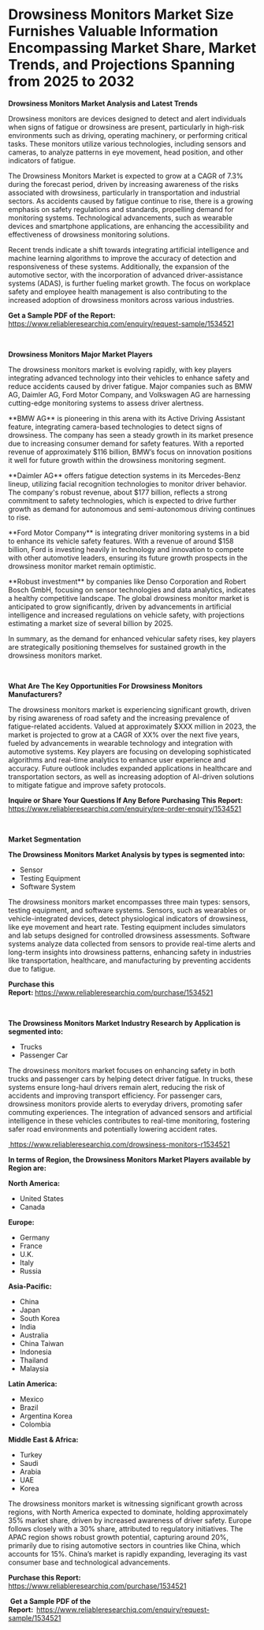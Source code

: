<p><h1>Drowsiness Monitors Market Size Furnishes Valuable Information Encompassing Market Share, Market Trends, and Projections Spanning from 2025 to 2032</h1></p><p><strong>Drowsiness Monitors Market Analysis and Latest Trends</strong></p>
<p><p>Drowsiness monitors are devices designed to detect and alert individuals when signs of fatigue or drowsiness are present, particularly in high-risk environments such as driving, operating machinery, or performing critical tasks. These monitors utilize various technologies, including sensors and cameras, to analyze patterns in eye movement, head position, and other indicators of fatigue. </p><p>The Drowsiness Monitors Market is expected to grow at a CAGR of 7.3% during the forecast period, driven by increasing awareness of the risks associated with drowsiness, particularly in transportation and industrial sectors. As accidents caused by fatigue continue to rise, there is a growing emphasis on safety regulations and standards, propelling demand for monitoring systems. Technological advancements, such as wearable devices and smartphone applications, are enhancing the accessibility and effectiveness of drowsiness monitoring solutions. </p><p>Recent trends indicate a shift towards integrating artificial intelligence and machine learning algorithms to improve the accuracy of detection and responsiveness of these systems. Additionally, the expansion of the automotive sector, with the incorporation of advanced driver-assistance systems (ADAS), is further fueling market growth. The focus on workplace safety and employee health management is also contributing to the increased adoption of drowsiness monitors across various industries.</p></p>
<p><strong>Get a Sample PDF of the Report:&nbsp;</strong> <a href="https://www.reliableresearchiq.com/enquiry/request-sample/1534521?utm_campaign=3208&utm_medium=2&utm_source=Github&utm_content=ia&utm_term=16042025&utm_id=drowsiness-monitors">https://www.reliableresearchiq.com/enquiry/request-sample/1534521</a></p>
<p>&nbsp;</p>
<p><strong>Drowsiness Monitors Major Market Players</strong></p>
<p><p>The drowsiness monitors market is evolving rapidly, with key players integrating advanced technology into their vehicles to enhance safety and reduce accidents caused by driver fatigue. Major companies such as BMW AG, Daimler AG, Ford Motor Company, and Volkswagen AG are harnessing cutting-edge monitoring systems to assess driver alertness.</p><p>**BMW AG** is pioneering in this arena with its Active Driving Assistant feature, integrating camera-based technologies to detect signs of drowsiness. The company has seen a steady growth in its market presence due to increasing consumer demand for safety features. With a reported revenue of approximately $116 billion, BMW’s focus on innovation positions it well for future growth within the drowsiness monitoring segment.</p><p>**Daimler AG** offers fatigue detection systems in its Mercedes-Benz lineup, utilizing facial recognition technologies to monitor driver behavior. The company's robust revenue, about $177 billion, reflects a strong commitment to safety technologies, which is expected to drive further growth as demand for autonomous and semi-autonomous driving continues to rise.</p><p>**Ford Motor Company** is integrating driver monitoring systems in a bid to enhance its vehicle safety features. With a revenue of around $158 billion, Ford is investing heavily in technology and innovation to compete with other automotive leaders, ensuring its future growth prospects in the drowsiness monitor market remain optimistic.</p><p>**Robust investment** by companies like Denso Corporation and Robert Bosch GmbH, focusing on sensor technologies and data analytics, indicates a healthy competitive landscape. The global drowsiness monitor market is anticipated to grow significantly, driven by advancements in artificial intelligence and increased regulations on vehicle safety, with projections estimating a market size of several billion by 2025. </p><p>In summary, as the demand for enhanced vehicular safety rises, key players are strategically positioning themselves for sustained growth in the drowsiness monitors market.</p></p>
<p>&nbsp;</p>
<p><strong>What Are The Key Opportunities For Drowsiness Monitors Manufacturers?</strong></p>
<p><p>The drowsiness monitors market is experiencing significant growth, driven by rising awareness of road safety and the increasing prevalence of fatigue-related accidents. Valued at approximately $XXX million in 2023, the market is projected to grow at a CAGR of XX% over the next five years, fueled by advancements in wearable technology and integration with automotive systems. Key players are focusing on developing sophisticated algorithms and real-time analytics to enhance user experience and accuracy. Future outlook includes expanded applications in healthcare and transportation sectors, as well as increasing adoption of AI-driven solutions to mitigate fatigue and improve safety protocols.</p></p>
<p><strong>Inquire or Share Your Questions If Any Before Purchasing This Report:</strong> <a href="https://www.reliableresearchiq.com/enquiry/pre-order-enquiry/1534521?utm_campaign=3208&utm_medium=2&utm_source=Github&utm_content=ia&utm_term=16042025&utm_id=drowsiness-monitors">https://www.reliableresearchiq.com/enquiry/pre-order-enquiry/1534521</a></p>
<p>&nbsp;</p>
<p><strong>Market Segmentation</strong></p>
<p><strong>The Drowsiness Monitors Market Analysis by types is segmented into:</strong></p>
<p><ul><li>Sensor</li><li>Testing Equipment</li><li>Software System</li></ul></p>
<p><p>The drowsiness monitors market encompasses three main types: sensors, testing equipment, and software systems. Sensors, such as wearables or vehicle-integrated devices, detect physiological indicators of drowsiness, like eye movement and heart rate. Testing equipment includes simulators and lab setups designed for controlled drowsiness assessments. Software systems analyze data collected from sensors to provide real-time alerts and long-term insights into drowsiness patterns, enhancing safety in industries like transportation, healthcare, and manufacturing by preventing accidents due to fatigue.</p></p>
<p><strong>Purchase this Report:&nbsp;</strong><a href="https://www.reliableresearchiq.com/purchase/1534521?utm_campaign=3208&utm_medium=2&utm_source=Github&utm_content=ia&utm_term=16042025&utm_id=drowsiness-monitors">https://www.reliableresearchiq.com/purchase/1534521</a></p>
<p>&nbsp;</p>
<p><strong>The Drowsiness Monitors Market Industry Research by Application is segmented into:</strong></p>
<p><ul><li>Trucks</li><li>Passenger Car</li></ul></p>
<p><p>The drowsiness monitors market focuses on enhancing safety in both trucks and passenger cars by helping detect driver fatigue. In trucks, these systems ensure long-haul drivers remain alert, reducing the risk of accidents and improving transport efficiency. For passenger cars, drowsiness monitors provide alerts to everyday drivers, promoting safer commuting experiences. The integration of advanced sensors and artificial intelligence in these vehicles contributes to real-time monitoring, fostering safer road environments and potentially lowering accident rates.</p></p>
<p><a href="https://www.reliableresearchiq.com/drowsiness-monitors-r1534521?utm_campaign=3208&utm_medium=2&utm_source=Github&utm_content=ia&utm_term=16042025&utm_id=drowsiness-monitors">&nbsp;https://www.reliableresearchiq.com/drowsiness-monitors-r1534521</a></p>
<p><strong>In terms of Region, the Drowsiness Monitors Market Players available by Region are:</strong></p>
<p>
    <p> <strong> North America: </strong>
        <ul>
            <li>United States</li>
            <li>Canada</li>
        </ul>
        </p> 
    <p> <strong> Europe: </strong>
        <ul>
            <li>Germany</li>
            <li>France</li>
            <li>U.K.</li>
            <li>Italy</li>
            <li>Russia</li>
        </ul>
        </p> 
    <p> <strong> Asia-Pacific: </strong>
        <ul>
            <li>China</li>
            <li>Japan</li>
            <li>South Korea</li>
            <li>India</li>
            <li>Australia</li>
            <li>China Taiwan</li>
            <li>Indonesia</li>
            <li>Thailand</li>
            <li>Malaysia</li>
        </ul>
        </p> 
    <p> <strong> Latin America: </strong>
        <ul>
            <li>Mexico</li>
            <li>Brazil</li>
            <li>Argentina Korea</li>
            <li>Colombia</li>
        </ul>
        </p> 
    <p> <strong> Middle East & Africa: </strong>
        <ul>
            <li>Turkey</li>
            <li>Saudi</li>
            <li>Arabia</li>
            <li>UAE</li>
            <li>Korea</li>
        </ul>
    </p>
    </p>
<p><p>The drowsiness monitors market is witnessing significant growth across regions, with North America expected to dominate, holding approximately 35% market share, driven by increased awareness of driver safety. Europe follows closely with a 30% share, attributed to regulatory initiatives. The APAC region shows robust growth potential, capturing around 20%, primarily due to rising automotive sectors in countries like China, which accounts for 15%. China’s market is rapidly expanding, leveraging its vast consumer base and technological advancements.</p></p>
<p><strong>Purchase this Report: </strong><a href="https://www.reliableresearchiq.com/purchase/1534521?utm_campaign=3208&utm_medium=2&utm_source=Github&utm_content=ia&utm_term=16042025&utm_id=drowsiness-monitors">https://www.reliableresearchiq.com/purchase/1534521</a></p>
<p>&nbsp;<strong>Get a Sample PDF of the Report:&nbsp;&nbsp;</strong><a href="https://www.reliableresearchiq.com/enquiry/request-sample/1534521?utm_campaign=3208&utm_medium=2&utm_source=Github&utm_content=ia&utm_term=16042025&utm_id=drowsiness-monitors">https://www.reliableresearchiq.com/enquiry/request-sample/1534521</a></p>
<p><strong></strong></p>
<p><p></p><p></p><p></p></p>
